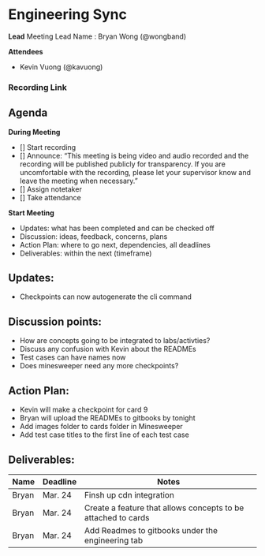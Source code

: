 # Engineering Sync
**Lead**
Meeting Lead Name : Bryan Wong (@wongband)

**Attendees**
* Kevin Vuong (@kavuong) 

### Recording Link


## Agenda
**During Meeting**
- [] Start recording
- [] Announce:
“This meeting is being video and audio recorded and the recording will be published publicly for transparency. If you are uncomfortable with the recording, please let your supervisor know and leave the meeting when necessary.”
- [] Assign notetaker
- [] Take attendance

**Start Meeting**
* Updates: what has been completed and can be checked off
* Discussion: ideas, feedback, concerns, plans
* Action Plan: where to go next, dependencies, all deadlines
* Deliverables: within the next (timeframe)

## Updates:
- Checkpoints can now autogenerate the cli command

## Discussion points:
- How are concepts going to be integrated to labs/activties?
- Discuss any confusion with Kevin about the READMEs
- Test cases can have names now
- Does minesweeper need any more checkpoints?

## Action Plan:
- Kevin will make a checkpoint for card 9
- Bryan will upload the READMEs to gitbooks by tonight
- Add images folder to cards folder in Minesweeper
- Add test case titles to the first line of each test case

## Deliverables:
Name  | Deadline | Notes
------|----------|--------
Bryan | Mar. 24 | Finsh up cdn integration
Bryan | Mar. 24 | Create a feature that allows concepts to be attached to cards
Bryan | Mar. 24 | Add Readmes to gitbooks under the engineering tab 
